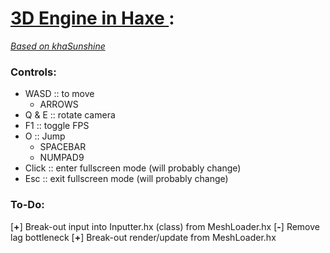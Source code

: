 # [3D Engine in Haxe ](https://github.com/Sondro/3D-Engine): 
[_Based on khaSunshine_](https://github.com/juakob/khaSunshine) 

### Controls:

- WASD		  :: to move
	- ARROWS
- Q & E           :: rotate camera
- F1              :: toggle FPS
- O			  :: Jump
	- SPACEBAR
	- NUMPAD9  
- Click		  :: enter fullscreen mode (will probably change)
- Esc			  :: exit fullscreen mode (will probably change)
### To-Do:

[<strong>+</strong>] Break-out input into Inputter.hx (class) from MeshLoader.hx
[<strong>-</strong>] Remove lag bottleneck
[<strong>+</strong>] Break-out render/update from MeshLoader.hx
